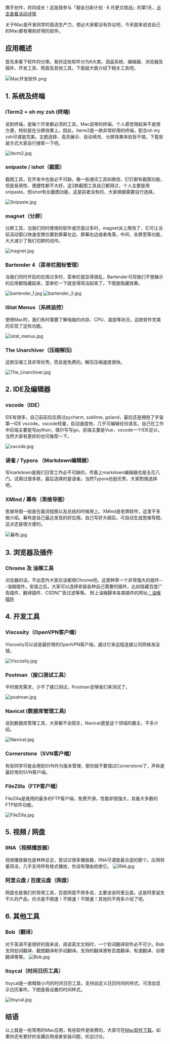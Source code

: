 携手创作，共同成长！这是我参与「掘金日新计划 · 8 月更文挑战」的第1天，[点击查看活动详情](https://juejin.cn/post/7123120819437322247 
"https://juejin.cn/post/7123120819437322247")

关于Mac是开发同学的首选生产力，想必大家都没有异议吧，今天就来说说自己的Mac都有哪些好用的软件。
## 应用概述
   首先来看下软件的分类，我将这些软件分为6大类，涵盖系统、编辑器、浏览器及插件、开发工具、网盘及其他工具。下面就大致介绍下相关工具吧。

![Mac开发软件.png](https://p3-juejin.byteimg.com/tos-cn-i-k3u1fbpfcp/445eaa1ad12d411fa796e730400a65cb~tplv-k3u1fbpfcp-watermark.image?)

## 1. 系统及终端
### iTerm2 + oh my zsh (终端)
   说到终端，是每个开发都必须的工具，Mac自带的终端，个人感觉用起来不是很方便，特别是在分屏效果上。因此，Iterm2是一款非常好用的终端，配合oh my zsh可谓是完美。主题选择、高亮展示、自动填充、分屏效果体验皆不错。下载安装方式大家自行搜索一下吧。
   
![iterm2.jpg](https://p9-juejin.byteimg.com/tos-cn-i-k3u1fbpfcp/d0ce27ddc6264079a97c592466f8e9d9~tplv-k3u1fbpfcp-watermark.image?)
### snipaste / ishot（截图）
   截图工具，在开发中也是必不可缺。像一些通讯工具如微信、钉钉都有截图功能，但是易用性、便捷性都不大好。这2款截图工具自己都用过，个人主要是用snipaste，但ishot有长截图功能，这是前者没有的，大家根据需要自行选择。

![Snipaste.jpg](https://p1-juejin.byteimg.com/tos-cn-i-k3u1fbpfcp/619031edd703424abe5343284b9eee2f~tplv-k3u1fbpfcp-watermark.image?)

### magnet（分屏）
   分屏工具，当我们同时使用的软件或页面过多时，magnet派上用场了，它可让当前活动窗口快速变换位置到屏幕左边、屏幕右边或者角落，中间，全屏宽等功能，大大减少了我们切屏的动作。
   

![magnet.jpg](https://p1-juejin.byteimg.com/tos-cn-i-k3u1fbpfcp/83e07abaec444bd6ab053afad0b14ea5~tplv-k3u1fbpfcp-watermark.image?)

### Bartender 4（菜单栏图标管理）
   当我们同时开启的应用过多时，菜单栏就显得很乱，Bartender可将我们不想展示的应用都隐藏起来，菜单栏一下就变得简洁起来了。下图是隐藏效果。
   
![bartender_1.jpg](https://p1-juejin.byteimg.com/tos-cn-i-k3u1fbpfcp/f40d61c49fa44f1d83773e724bdf364a~tplv-k3u1fbpfcp-watermark.image?)
![bartender_2.jpg](https://p6-juejin.byteimg.com/tos-cn-i-k3u1fbpfcp/8867f9267ac5478890db105bf09b0aea~tplv-k3u1fbpfcp-watermark.image?)

### iStat Menus（系统监控）
   使用Mac时，我们有时需要了解电脑的内存、CPU、温度等状况，这款软件完美的实现了这些功能。
   

![istat_menus.jpg](https://p1-juejin.byteimg.com/tos-cn-i-k3u1fbpfcp/5f995f0bd54f4f089362ca6e3d8ab9d4~tplv-k3u1fbpfcp-watermark.image?)
  
### The Unarchiver（压缩解压)
   这款压缩工具非常优秀，而且是免费的。解压压缩速度很快。
   
![The_Unarchiver.jpg](https://p3-juejin.byteimg.com/tos-cn-i-k3u1fbpfcp/89dbd436d8b64135900ba194d71210de~tplv-k3u1fbpfcp-watermark.image?)

## 2. IDE及编辑器
   ### vscode（IDE）
   IDE有很多，自己前前后后用过pycharm, sublime, goland，最后还是拥抱了宇宙第一IDE vscode。vscode轻量，启动速度快，几乎可编辑任何语言。自己在工作中后端主要是写python，偶尔写写go，前端主要是Vue，vscode一个IDE足以，当然大家有更好的也可推荐一下。
   
![vscode.jpg](https://p6-juejin.byteimg.com/tos-cn-i-k3u1fbpfcp/e31f0a3e75a74a73ac1b33694c3fac00~tplv-k3u1fbpfcp-watermark.image?)

### 语雀 / Typora （Markdown编辑器）
   写markdown是我们日常工作必不可缺的，市面上markdown编辑器也是五花八门。试用过很多款，最后选择的是语雀。当然Typora也挺优秀，大家酌情选择吧。
   
### XMind / 幕布（思维导图）
   思维导图一般是在画流程图以及总结的时候用上。XMind是老牌软件，这里不多做介绍。幕布是自己最近发现的好应用。自己写好大纲后，可自动生成思维导图，这点还是很方便的。
   
![幕布.jpg](https://p9-juejin.byteimg.com/tos-cn-i-k3u1fbpfcp/53e463cd909c4120ac59de47f26f6ef2~tplv-k3u1fbpfcp-watermark.image?)

## 3. 浏览器及插件
### Chrome 及 油猴工具
   浏览器的话，不出意外大家应该都用Chrome吧。这里种草一个非常强大的插件---油猴插件。安装之后，大家可以选择安装各种自己需要的插件，比如隐藏百度广告插件、翻译插件、CSDN广告过滤等等。
   附上油猴脚本各类插件的网址[：油猴插件](https://greasyfork.org/zh-CN/scripts)

## 4. 开发工具
### Viscosity（OpenVPN客户端）
   Viscosity可以说是最好用的OpenVPN客户端，通过它来远程连接公司网络准没错。

![Viscosity.jpg](https://p3-juejin.byteimg.com/tos-cn-i-k3u1fbpfcp/17fa477647f040ee91014978f07e51df~tplv-k3u1fbpfcp-watermark.image?)

### Postman（接口测试工具）
   平时做完需求，少不了接口测试，Postman足够我们来测试了。
   
![postman.jpg](https://p9-juejin.byteimg.com/tos-cn-i-k3u1fbpfcp/1a7324afbcee4a2099eaab148cf2a4c2~tplv-k3u1fbpfcp-watermark.image?)
   
### Navicat (数据库管理工具)
   说到数据库管理工具，大家都不会陌生，Navicat更是这个领域的霸主，不多介绍。
   
![Navicat.jpg](https://p3-juejin.byteimg.com/tos-cn-i-k3u1fbpfcp/8a525541b7c04fa1865da94b6d3f2a1d~tplv-k3u1fbpfcp-watermark.image?)
   
### Cornerstone（SVN客户端）
   有些同学可能会用到SVN作为版本管理，那你就不要错过Cornerstone了，声称是最好用的SVN客户端。
   
### FileZilla（FTP客户端）
   FileZilla是我用的最多的FTP客户端，免费开源，性能却很强大，具备大多数的FTP软件功能。
   
![FileZilla.jpg](https://p1-juejin.byteimg.com/tos-cn-i-k3u1fbpfcp/187087e7a0ff4f6bac5db2ee85468d48~tplv-k3u1fbpfcp-watermark.image?)

## 5. 视频 / 网盘
### IINA（视频播放器）
   视频播放器也是林林总总，尝试过很多播放器，IINA可谓是最合适的那个。应用轻量简洁，几乎支持所有格式播放，你没有理由拒绝它。
![IINA.jpg](https://p3-juejin.byteimg.com/tos-cn-i-k3u1fbpfcp/b5bae210cc4343b7bf19f6fc3489ca85~tplv-k3u1fbpfcp-watermark.image?)

### 阿里云盘 / 百度云盘（网盘）
   网盘也是我们的常用工具，百度网盘不用多说，主要说说阿里云盘。这是阿里诞生不久的产品，优点是不限速！不限速！不限速！其他的不用多介绍了吧。
  
## 6. 其他工具
### Bob（翻译）
   对于英语不是很好的我来说，阅读英文文档时，一个划词翻译软件必不可少。Bob支持划词翻译、截图翻译和手动翻译。支持的翻译源有百度翻译、有道翻译、谷歌翻译等等。
![Bob.jpg](https://p1-juejin.byteimg.com/tos-cn-i-k3u1fbpfcp/8459a9b70fae43bebe0d86d798fa04bc~tplv-k3u1fbpfcp-watermark.image?)
   
### Itsycal（时间日历工具）
   Itsycal是一款精致小巧的时间日历工具，支持自定义日历时间的样式，可添加显示日历事件。下图是我设置的时间样式。
   
![Itsycal.jpg](https://p3-juejin.byteimg.com/tos-cn-i-k3u1fbpfcp/62d9d6a24d684b71b82b3bfdfbe4bae7~tplv-k3u1fbpfcp-watermark.image?)
   
## 结语
   以上就是一些常用的Mac应用，有些软件是收费的，大家可在[Mac软件下载](macwk.com)。如果你还有更好的宝藏应用或者安装问题，欢迎讨论。
   
   
   
   
   
   
   
   
   
   
   
